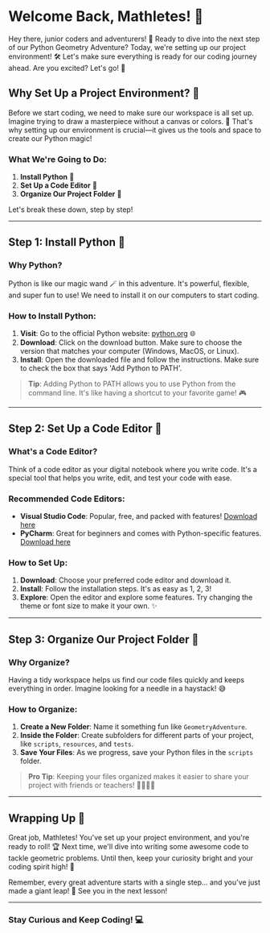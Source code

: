 # Welcome Back, Mathletes! 🚀

Hey there, junior coders and adventurers! 🌟 Ready to dive into the next step of our Python Geometry Adventure? Today, we're setting up our project environment! 🛠️ Let's make sure everything is ready for our coding journey ahead. Are you excited? Let's go! 🎉

## Why Set Up a Project Environment? 🤔

Before we start coding, we need to make sure our workspace is all set up. Imagine trying to draw a masterpiece without a canvas or colors. 🎨 That's why setting up our environment is crucial—it gives us the tools and space to create our Python magic!

### What We're Going to Do:
1. **Install Python** 🐍
2. **Set Up a Code Editor** 📝
3. **Organize Our Project Folder** 📂

Let's break these down, step by step! 

---

## Step 1: Install Python 🐍

### Why Python?
Python is like our magic wand 🪄 in this adventure. It's powerful, flexible, and super fun to use! We need to install it on our computers to start coding.

### How to Install Python:
1. **Visit**: Go to the official Python website: [python.org](https://www.python.org) 🌐
2. **Download**: Click on the download button. Make sure to choose the version that matches your computer (Windows, MacOS, or Linux).
3. **Install**: Open the downloaded file and follow the instructions. Make sure to check the box that says 'Add Python to PATH'.

> **Tip**: Adding Python to PATH allows you to use Python from the command line. It's like having a shortcut to your favorite game! 🎮

---

## Step 2: Set Up a Code Editor 📝

### What's a Code Editor?
Think of a code editor as your digital notebook where you write code. It's a special tool that helps you write, edit, and test your code with ease.

### Recommended Code Editors:
- **Visual Studio Code**: Popular, free, and packed with features! [Download here](https://code.visualstudio.com/)
- **PyCharm**: Great for beginners and comes with Python-specific features. [Download here](https://www.jetbrains.com/pycharm/)

### How to Set Up:
1. **Download**: Choose your preferred code editor and download it.
2. **Install**: Follow the installation steps. It's as easy as 1, 2, 3!
3. **Explore**: Open the editor and explore some features. Try changing the theme or font size to make it your own. ✨

---

## Step 3: Organize Our Project Folder 📂

### Why Organize?
Having a tidy workspace helps us find our code files quickly and keeps everything in order. Imagine looking for a needle in a haystack! 😅

### How to Organize:
1. **Create a New Folder**: Name it something fun like `GeometryAdventure`.
2. **Inside the Folder**: Create subfolders for different parts of your project, like `scripts`, `resources`, and `tests`.
3. **Save Your Files**: As we progress, save your Python files in the `scripts` folder.

> **Pro Tip**: Keeping your files organized makes it easier to share your project with friends or teachers! 👩‍🏫👨‍🏫

---

## Wrapping Up 🎁

Great job, Mathletes! You've set up your project environment, and you're ready to roll! 🏆 Next time, we'll dive into writing some awesome code to tackle geometric problems. Until then, keep your curiosity bright and your coding spirit high! 🌟

Remember, every great adventure starts with a single step… and you've just made a giant leap! 🚀 See you in the next lesson!

---

### Stay Curious and Keep Coding! 💻